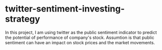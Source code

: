 # twitter-sentiment-investing-strategy

In this project, I am using twitter as the public sentiment indicator to predict the potential of performance of company's stock. Assumtion is that public sentiment can have an impact on stock prices and the market movements.

